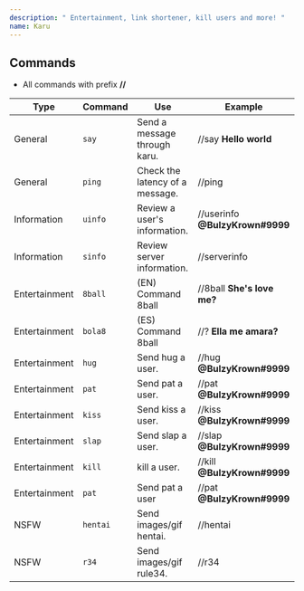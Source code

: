 ```yaml
---
description: " Entertainment, link shortener, kill users and more! "
name: Karu
---
```


## Commands
* All commands with prefix **//**

|Type|Command|Use |Example|
|--|--|--|--|
|General |`say`| Send a message through karu.|//say **Hello world**
|General|`ping`|Check the latency of a message.|//ping
|Information|`uinfo`|Review a user's information.|//userinfo **@BulzyKrown#9999**
|Information|`sinfo`|Review server information.|//serverinfo
|Entertainment|`8ball`|(EN) Command 8ball|//8ball **She's love me?**
|Entertainment|`bola8`|(ES) Command 8ball|//? **Ella me amara?**
|Entertainment|`hug`|Send hug a user.|//hug **@BulzyKrown#9999**
|Entertainment|`pat`|Send pat a user.|//pat **@BulzyKrown#9999**
|Entertainment|`kiss`|Send kiss a user.|//kiss **@BulzyKrown#9999**
|Entertainment|`slap`|Send slap a user.|//slap **@BulzyKrown#9999**
|Entertainment|`kill`|kill a user.|//kill **@BulzyKrown#9999**
|Entertainment|`pat`|Send pat a user|//pat **@BulzyKrown#9999**
|NSFW|`hentai`|Send images/gif hentai.|//hentai
|NSFW|`r34`|Send images/gif rule34.|//r34

